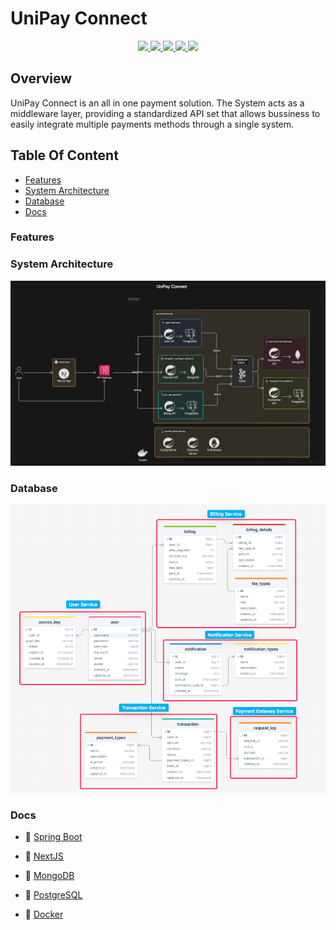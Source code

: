 # UniPay Connect

<p align="center">
    <a href="https://spring.io/projects/spring-boot">
        <img src="https://img.shields.io/badge/Spring Boot-6DB33F.svg?logo=springboot&labelColor=white"/>
    </a>
    <a href="https://nextjs.org/">
        <img src="https://img.shields.io/badge/NextJS-000000.svg?logo=Next.js&labelColor=white&logoColor=black"/>
    </a>
    <a href="https://www.mongodb.com/">
        <img src="https://img.shields.io/badge/MongoDB-47A248.svg?logo=mongodb&labelColor=white"/>
    </a>
    <a href="https://www.postgresql.org/">
        <img src="https://img.shields.io/badge/PostgreSQL-4169E1.svg?logo=postgresql&labelColor=white"/>
    </a>
     <a href="https://www.docker.com/">
        <img src="https://img.shields.io/badge/Docker-2496ED.svg?logo=docker&labelColor=white"/>
    </a>


## Overview
UniPay Connect is an all in one payment solution. The System acts as a middleware layer, providing a standardized API set that allows bussiness to easily integrate multiple payments methods through a single system. 

## Table Of Content
- [Features](#features)
- [System Architecture](#system-architecture)
- [Database](#database)
- [Docs](#docs)

### Features

### System Architecture
![System](/images/system.png)

### Database
![Database](/images/database.png)

### Docs
* 🔗 [Spring Boot](https://spring.io/projects/spring-boot)

* 🔗 [NextJS](https://nextjs.org/)

* 🔗 [MongoDB](https://www.mongodb.com/)

* 🔗 [PostgreSQL](https://www.postgresql.org/)

* 🔗 [Docker](https://www.docker.com/)